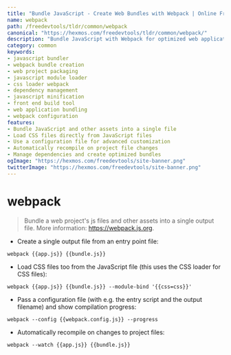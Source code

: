 ```yaml
---
title: "Bundle JavaScript - Create Web Bundles with Webpack | Online Free DevTools by Hexmos"
name: webpack
path: /freedevtools/tldr/common/webpack
canonical: "https://hexmos.com/freedevtools/tldr/common/webpack/"
description: "Bundle JavaScript with Webpack for optimized web applications. Minify, transpile, and manage dependencies using command line. Free online tool, no registration required."
category: common
keywords:
- javascript bundler
- webpack bundle creation
- web project packaging
- javascript module loader
- css loader webpack
- dependency management
- javascript minification
- front end build tool
- web application bundling
- webpack configuration
features:
- Bundle JavaScript and other assets into a single file
- Load CSS files directly from JavaScript files
- Use a configuration file for advanced customization
- Automatically recompile on project file changes
- Manage dependencies and create optimized bundles
ogImage: "https://hexmos.com/freedevtools/site-banner.png"
twitterImage: "https://hexmos.com/freedevtools/site-banner.png"
---
```


# webpack

> Bundle a web project's js files and other assets into a single output file.
> More information: <https://webpack.js.org>.

- Create a single output file from an entry point file:

`webpack {{app.js}} {{bundle.js}}`

- Load CSS files too from the JavaScript file (this uses the CSS loader for CSS files):

`webpack {{app.js}} {{bundle.js}} --module-bind '{{css=css}}'`

- Pass a configuration file (with e.g. the entry script and the output filename) and show compilation progress:

`webpack --config {{webpack.config.js}} --progress`

- Automatically recompile on changes to project files:

`webpack --watch {{app.js}} {{bundle.js}}`
